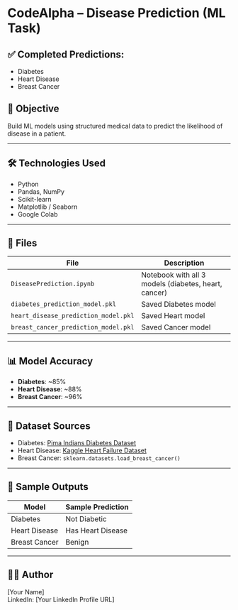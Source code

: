 # CodeAlpha – Disease Prediction (ML Task)

## ✅ Completed Predictions:
- Diabetes
- Heart Disease
- Breast Cancer

## 🎯 Objective
Build ML models using structured medical data to predict the likelihood of disease in a patient.

---

## 🛠️ Technologies Used
- Python
- Pandas, NumPy
- Scikit-learn
- Matplotlib / Seaborn
- Google Colab

---

## 📁 Files
| File | Description |
|------|-------------|
| `DiseasePrediction.ipynb` | Notebook with all 3 models (diabetes, heart, cancer) |
| `diabetes_prediction_model.pkl` | Saved Diabetes model |
| `heart_disease_prediction_model.pkl` | Saved Heart model |
| `breast_cancer_prediction_model.pkl` | Saved Cancer model |

---

## 📊 Model Accuracy
- **Diabetes**: ~85%
- **Heart Disease**: ~88%
- **Breast Cancer**: ~96%

---

## 🔗 Dataset Sources
- Diabetes: [Pima Indians Diabetes Dataset](https://www.kaggle.com/datasets/uciml/pima-indians-diabetes-database)
- Heart Disease: [Kaggle Heart Failure Dataset](https://www.kaggle.com/datasets/fedesoriano/heart-failure-prediction)
- Breast Cancer: `sklearn.datasets.load_breast_cancer()`

---

## 🧪 Sample Outputs
| Model | Sample Prediction |
|-------|-------------------|
| Diabetes | Not Diabetic |
| Heart Disease | Has Heart Disease |
| Breast Cancer | Benign |

---

## 🙋‍♂️ Author
[Your Name]  
LinkedIn: [Your LinkedIn Profile URL]
